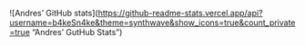 ![Andres’ GitHub stats](https://github-readme-stats.vercel.app/api?username=b4keSn4ke&theme=synthwave&show_icons=true&count_private=true “Andres’ GutHub Stats”)

<!--
**b4keSn4ke/b4keSn4ke** is a ✨ _special_ ✨ repository because its `README.md` (this file) appears on your GitHub profile.

Here are some ideas to get you started:

- 🔭 I’m currently working on ...
- 🌱 I’m currently learning ...
- 👯 I’m looking to collaborate on ...
- 🤔 I’m looking for help with ...
- 💬 Ask me about ...
- 📫 How to reach me: ...
- 😄 Pronouns: ...
- ⚡ Fun fact: ...
-->

